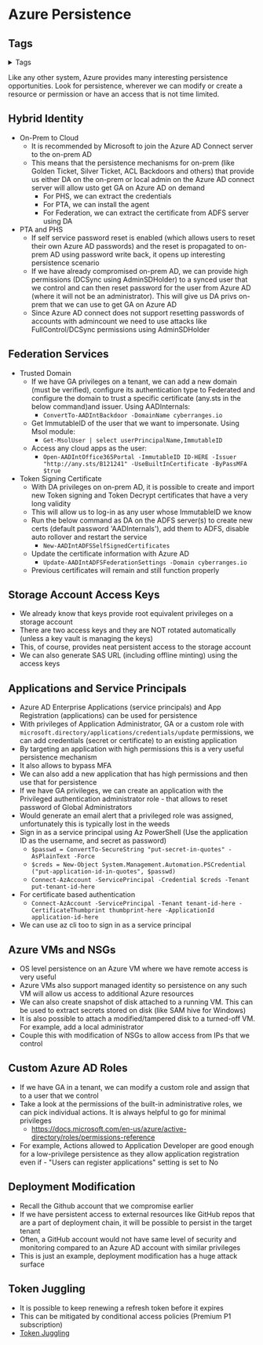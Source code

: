 <!--
 -------------------------------------------------------------------------------
 Copyright: (c) BLS OPS LLC.
 This program is free software: you can redistribute it and/or modify
 it under the terms of the GNU General Public License as published by
 the Free Software Foundation, version 3.
 This program is distributed in the hope that it will be useful,
 but WITHOUT ANY WARRANTY; without even the implied warranty of
 MERCHANTABILITY or FITNESS FOR A PARTICULAR PURPOSE. See the
 GNU General Public License for more details.
 You should have received a copy of the GNU General Public License
 along with this program. If not, see <https://www.gnu.org/licenses/>.
 -------------------------------------------------------------------------------
-->

# Azure Persistence

## Tags
<details><summary>Tags</summary><p>

`#@Azure #@AAD #@Token #@AccessToken #@RefreshToken #@Refresh #@Access #@Teams #@Outlook #@Graph #@O365`

</details>

Like any other system, Azure provides many interesting persistence opportunities. Look for persistence, wherever we can modify or create a resource or permission or have an access that is not time limited.

## Hybrid Identity

* On-Prem to Cloud
	* It is recommended by Microsoft to join the Azure AD Connect server to the on-prem AD
	* This means that the persistence mechanisms for on-prem (like Golden Ticket, Silver Ticket, ACL Backdoors and others) that provide us either DA on the on-prem or local admin on the Azure AD connect server will allow usto get GA on Azure AD on demand
		* For PHS, we can extract the credentials
		* For PTA, we can install the agent
		* For Federation, we can extract the certificate from ADFS server using DA
* PTA and PHS
	* If self service password reset is enabled (which allows users to reset their own Azure AD passwords) and the reset is propagated to on-prem AD using password write back, it opens up interesting persistence scenario
	* If we have already compromised on-prem AD, we can provide high permissions (DCSync using AdminSDHolder) to a synced user that we control and can then reset password for the user from Azure AD (where it will not be an administrator). This will give us DA privs on-prem that we can use to get GA on Azure AD
	* Since Azure AD connect does not support resetting passwords of accounts with admincount we need to use attacks like FullControl/DCSync permissions using AdminSDHolder

## Federation Services

* Trusted Domain
	* If we have GA privileges on a tenant, we can add a new domain (must be verified), configure its authentication type to Federated and configure the domain to trust a specific certificate (any.sts in the below command)and issuer. Using AADInternals:
		* `ConvertTo-AADIntBackdoor -DomainName cyberranges.io`
	* Get ImmutableID of the user that we want to impersonate. Using Msol module:
		* `Get-MsolUser | select userPrincipalName,ImmutableID`
	* Access any cloud apps as the user:
		* `Open-AADIntOffice365Portal -ImmutableID ID-HERE -Issuer "http://any.sts/B121241" -UseBuiltInCertificate -ByPassMFA $true`
* Token Signing Certificate
	* With DA privileges on on-prem AD, it is possible to create and import new Token signing and Token Decrypt certificates that have a very long validity
	* This will allow us to log-in as any user whose ImmutableID we know
	* Run the below command as DA on the ADFS server(s) to create new certs (default password 'AADInternals'), add them to ADFS, disable auto rollover and restart the service
		* `New-AADIntADFSSelfSignedCertificates`
	* Update the certificate information with Azure AD
		* `Update-AADIntADFSFederationSettings -Domain cyberranges.io`
	* Previous certificates will remain and still function properly

## Storage Account Access Keys

* We already know that keys provide root equivalent privileges on a storage account
* There are two access keys and they are NOT rotated automatically (unless a key vault is managing the keys)
* This, of course, provides neat persistent access to the storage account
* We can also generate SAS URL (including offline minting) using the access keys

## Applications and Service Principals

* Azure AD Enterprise Applications (service principals) and App Registration (applications) can be used for persistence
* With privileges of Application Administrator, GA or a custom role with `microsoft.directory/applications/credentials/update` permissions, we can add credentials (secret or certificate) to an existing application
* By targeting an application with high permissions this is a very useful persistence mechanism
* It also allows to bypass MFA
* We can also add a new application that has high permissions and then use that for persistence
* If we have GA privileges, we can create an application with the Privileged authentication administrator role - that allows to reset password of Global Administrators
* Would generate an email alert that a privileged role was assigned, unfortunately this is typically lost in the weeds
* Sign in as a service principal using Az PowerShell (Use the application ID as the username, and secret as password)
	* `$passwd = ConvertTo-SecureString "put-secret-in-quotes" -AsPlainText -Force`
	* `$creds = New-Object System.Management.Automation.PSCredential ("put-application-id-in-quotes", $passwd)`
	* `Connect-AzAccount -ServicePrincipal -Credential $creds -Tenant put-tenant-id-here`
* For certificate based authentication
	* `Connect-AzAccount -ServicePrincipal -Tenant tenant-id-here -CertificateThumbprint thumbprint-here -ApplicationId application-id-here`
* We can use az cli too to sign in as a service principal

## Azure VMs and NSGs

* OS level persistence on an Azure VM where we have remote access is very useful
* Azure VMs also support managed identity so persistence on any such VM will allow us access to additional Azure resources
* We can also create snapshot of disk attached to a running VM. This can be used to extract secrets stored on disk (like SAM hive for Windows)
* It is also possible to attach a modified/tampered disk to a turned-off VM. For example, add a local administrator
* Couple this with modification of NSGs to allow access from IPs that we control

## Custom Azure AD Roles

* If we have GA in a tenant, we can modify a custom role and assign that to a user that we control
* Take a look at the permissions of the built-in administrative roles, we can pick individual actions. It is always helpful to go for minimal privileges
	* https://docs.microsoft.com/en-us/azure/active-directory/roles/permissions-reference
* For example, Actions allowed to Application Developer are good enough for a low-privilege persistence as they allow application registration even if - "Users can register applications" setting is set to No

## Deployment Modification

* Recall the Github account that we compromise earlier
* If we have persistent access to external resources like GitHub repos that are a part of deployment chain, it will be possible to persist in the target tenant
* Often, a GitHub account would not have same level of security and monitoring compared to an Azure AD account with similar privileges
* This is just an example, deployment modification has a huge attack surface

## Token Juggling

* It is possible to keep renewing a refresh token before it expires
* This can be mitigated by conditional access policies (Premium P1 subscription)
* [Token Juggling](Testaments_and_Books/Redvelations/Cloud/Azure/005-1_Azure_Access_Token_Manipulation.md)